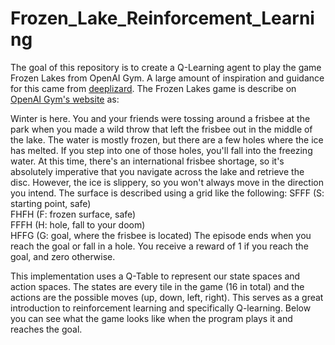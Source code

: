 # Frozen_Lake_Reinforcement_Learning
The goal of this repository is to create a Q-Learning agent to play the game Frozen Lakes from OpenAI Gym.  A large amount of inspiration and guidance for this 
came from [deeplizard](https://deeplizard.com/).  The Frozen Lakes game is describe on [OpenAI Gym's website](https://gym.openai.com/envs/FrozenLake-v0/) as:

Winter is here. You and your friends were tossing around a frisbee at the park when you made a wild throw that left the frisbee out in the middle of the lake. The water is mostly frozen, but there are a few holes where the ice has melted. If you step into one of those holes, you'll fall into the freezing water. At this time, there's an international frisbee shortage, so it's absolutely imperative that you navigate across the lake and retrieve the disc. However, the ice is slippery, so you won't always move in the direction you intend.
The surface is described using a grid like the following:
SFFF       (S: starting point, safe)  
FHFH       (F: frozen surface, safe)  
FFFH       (H: hole, fall to your doom)  
HFFG       (G: goal, where the frisbee is located)
The episode ends when you reach the goal or fall in a hole. You receive a reward of 1 if you reach the goal, and zero otherwise.

This implementation uses a Q-Table to represent our state spaces and action spaces.  The states are every tile in the game (16 in total) and the actions are the possible moves (up, down, left, right).  This serves as a great introduction to reinforcement learning and specifically Q-learning.  Below you can see what the game looks like when the program plays it and reaches the goal.

